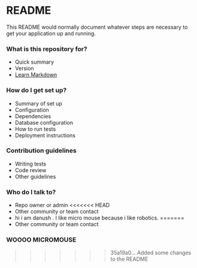# README #

This README would normally document whatever steps are necessary to get your application up and running.

### What is this repository for? ###

* Quick summary
* Version
* [Learn Markdown](https://bitbucket.org/tutorials/markdowndemo)

### How do I get set up? ###

* Summary of set up
* Configuration
* Dependencies
* Database configuration
* How to run tests
* Deployment instructions

### Contribution guidelines ###

* Writing tests
* Code review
* Other guidelines

### Who do I talk to? ###

* Repo owner or admin
<<<<<<< HEAD
* Other community or team contact
* hi i am danush . I like micro mouse because i like robotics.
=======
* Other community or team contact

### WOOOO MICROMOUSE
>>>>>>> 35a19a0... Added some changes to the README
